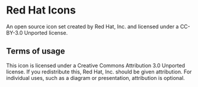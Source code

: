 # Red Hat Icons

An open source icon set created by Red Hat, Inc. and licensed under a CC-BY-3.0 Unported license.

## Terms of usage

This icon is licensed under a Creative Commons Attribution 3.0 Unported license. If you redistribute this, Red Hat, Inc. should be given attribution. For individual uses, such as a diagram or presentation, attribution is optional.
